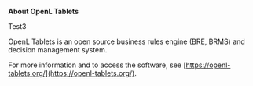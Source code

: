 **About OpenL Tablets**

Test3

OpenL Tablets is an open source business rules engine (BRE, BRMS) and decision management system. 

For more information and to access the software, see [https://openl-tablets.org/](https://openl-tablets.org/).
